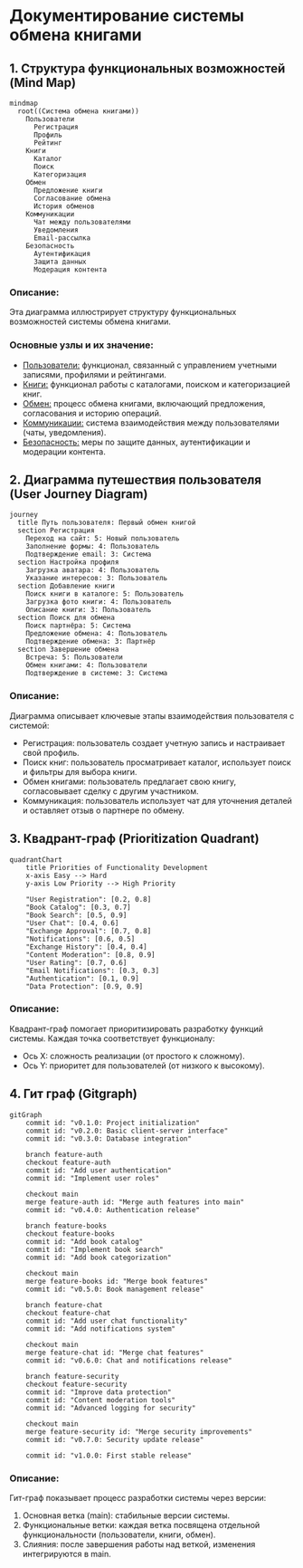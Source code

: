 # Документирование системы обмена книгами

## 1. Структура функциональных возможностей (Mind Map)

```mermaid
mindmap
  root((Система обмена книгами))
    Пользователи
      Регистрация
      Профиль
      Рейтинг
    Книги
      Каталог
      Поиск
      Категоризация
    Обмен
      Предложение книги
      Согласование обмена
      История обменов
    Коммуникации
      Чат между пользователями
      Уведомления
      Email-рассылка
    Безопасность
      Аутентификация
      Защита данных
      Модерация контента
```
### Описание:
Эта диаграмма иллюстрирует структуру функциональных возможностей системы обмена книгами. 
### Основные узлы и их значение:

* <u>Пользователи:</u> функционал, связанный с управлением учетными записями, профилями и рейтингами.
* <u>Книги:</u> функционал работы с каталогами, поиском и категоризацией книг.
* <u>Обмен:</u> процесс обмена книгами, включающий предложения, согласования и историю операций.
* <u>Коммуникации:</u> система взаимодействия между пользователями (чаты, уведомления).
* <u>Безопасность:</u> меры по защите данных, аутентификации и модерации контента.

## 2. Диаграмма путешествия пользователя (User Journey Diagram)

```mermaid
journey
  title Путь пользователя: Первый обмен книгой
  section Регистрация
    Переход на сайт: 5: Новый пользователь
    Заполнение формы: 4: Пользователь
    Подтверждение email: 3: Система
  section Настройка профиля
    Загрузка аватара: 4: Пользователь
    Указание интересов: 3: Пользователь
  section Добавление книги
    Поиск книги в каталоге: 5: Пользователь
    Загрузка фото книги: 4: Пользователь
    Описание книги: 3: Пользователь
  section Поиск для обмена
    Поиск партнёра: 5: Система
    Предложение обмена: 4: Пользователь
    Подтверждение обмена: 3: Партнёр
  section Завершение обмена
    Встреча: 5: Пользователи
    Обмен книгами: 4: Пользователи
    Подтверждение в системе: 3: Система
```
### Описание:
Диаграмма описывает ключевые этапы взаимодействия пользователя с системой:

* Регистрация: пользователь создает учетную запись и настраивает свой профиль.
* Поиск книг: пользователь просматривает каталог, использует поиск и фильтры для выбора книги.
* Обмен книгами: пользователь предлагает свою книгу, согласовывает сделку с другим участником.
* Коммуникация: пользователь использует чат для уточнения деталей и оставляет отзыв о партнере по обмену.

## 3. Квадрант-граф (Prioritization Quadrant)
```mermaid
quadrantChart
    title Priorities of Functionality Development
    x-axis Easy --> Hard
    y-axis Low Priority --> High Priority

    "User Registration": [0.2, 0.8]
    "Book Catalog": [0.3, 0.7]
    "Book Search": [0.5, 0.9]
    "User Chat": [0.4, 0.6]
    "Exchange Approval": [0.7, 0.8]
    "Notifications": [0.6, 0.5]
    "Exchange History": [0.4, 0.4]
    "Content Moderation": [0.8, 0.9]
    "User Rating": [0.7, 0.6]
    "Email Notifications": [0.3, 0.3]
    "Authentication": [0.1, 0.9]
    "Data Protection": [0.9, 0.9]
```
### Описание:
Квадрант-граф помогает приоритизировать разработку функций системы. Каждая точка соответствует функционалу:

* Ось X: сложность реализации (от простого к сложному).
* Ось Y: приоритет для пользователей (от низкого к высокому).

## 4. Гит граф (Gitgraph)
```mermaid
gitGraph
    commit id: "v0.1.0: Project initialization"
    commit id: "v0.2.0: Basic client-server interface"
    commit id: "v0.3.0: Database integration"
    
    branch feature-auth
    checkout feature-auth
    commit id: "Add user authentication"
    commit id: "Implement user roles"

    checkout main
    merge feature-auth id: "Merge auth features into main"
    commit id: "v0.4.0: Authentication release"

    branch feature-books
    checkout feature-books
    commit id: "Add book catalog"
    commit id: "Implement book search"
    commit id: "Add book categorization"

    checkout main
    merge feature-books id: "Merge book features"
    commit id: "v0.5.0: Book management release"

    branch feature-chat
    checkout feature-chat
    commit id: "Add user chat functionality"
    commit id: "Add notifications system"

    checkout main
    merge feature-chat id: "Merge chat features"
    commit id: "v0.6.0: Chat and notifications release"

    branch feature-security
    checkout feature-security
    commit id: "Improve data protection"
    commit id: "Content moderation tools"
    commit id: "Advanced logging for security"

    checkout main
    merge feature-security id: "Merge security improvements"
    commit id: "v0.7.0: Security update release"

    commit id: "v1.0.0: First stable release"
```
### Описание:
 Гит-граф показывает процесс разработки системы через версии:
1. Основная ветка (main): стабильные версии системы.
2. Функциональные ветки: каждая ветка посвящена отдельной функциональности (пользователи, книги, обмен).
3. Слияния: после завершения работы над веткой, изменения интегрируются в main.